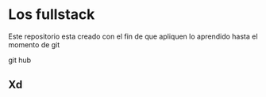 # Los fullstack

Este repositorio esta creado con el fin de que apliquen lo aprendido hasta el momento de git 

git hub 

## Xd
